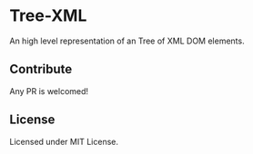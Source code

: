 # Tree-XML

An high level representation of an Tree of XML DOM elements.

## Contribute

Any PR is welcomed!

## License

Licensed under MIT License.
